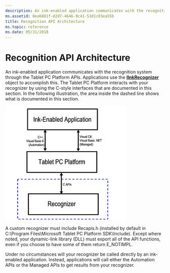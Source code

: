 ```yaml
---
description: An ink-enabled application communicates with the recognition system through the Tablet PC Platform APIs.
ms.assetid: 0ea6881f-d2d7-4646-9c41-53d1c03ea55b
title: Recognition API Architecture
ms.topic: reference
ms.date: 05/31/2018
---
```


# Recognition API Architecture

An ink-enabled application communicates with the recognition system through the Tablet PC Platform APIs. Applications use the [**IInkRecognizer**](/windows/desktop/api/msinkaut/nn-msinkaut-iinkrecognizer) object to accomplish this. The Tablet PC Platform interacts with your recognizer by using the C-style interfaces that are documented in this section. In the following illustration, the area inside the dashed line shows what is documented in this section.

![illustration of recognition architecture with recognizer highlighted](images/96ee7367-7b8a-4794-99c1-bcac9daed645.gif)

A custom recognizer must include Recapis.h (installed by default in C:\\Program Files\\Microsoft Tablet PC Platform SDK\\Include). Except where noted, your dynamic-link library (DLL) must export all of the API functions, even if you choose to have some of them return E\_NOTIMPL.

Under no circumstances will your recognizer be called directly by an ink-enabled application. Instead, applications will call either the Automation APIs or the Managed APIs to get results from your recognizer.

 

 



